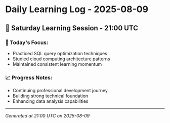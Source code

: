 # Daily Learning Log - 2025-08-09

## 📅 Saturday Learning Session - 21:00 UTC

### 🎯 Today's Focus:
- Practiced SQL query optimization techniques
- Studied cloud computing architecture patterns
- Maintained consistent learning momentum

### 📈 Progress Notes:
- Continuing professional development journey
- Building strong technical foundation
- Enhancing data analysis capabilities

---
*Generated at 21:00 UTC on 2025-08-09*

